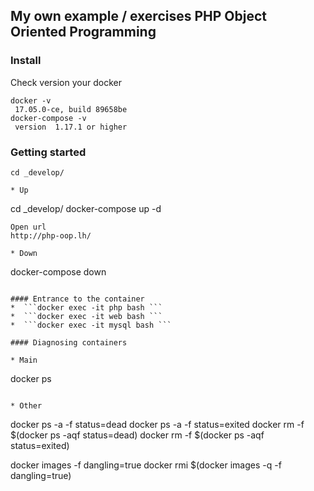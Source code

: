 ## My own example / exercises PHP Object Oriented Programming


### Install 

Check version your docker
```
docker -v
 17.05.0-ce, build 89658be
docker-compose -v
 version  1.17.1 or higher
```

### Getting started
```
cd _develop/ 
```

```
* Up
```
cd _develop/ 
docker-compose up -d
```
Open url 
http://php-oop.lh/ 

* Down
```
docker-compose down
```

#### Entrance to the container
*  ```docker exec -it php bash ```
*  ```docker exec -it web bash ```
*  ```docker exec -it mysql bash ```
 
#### Diagnosing containers

* Main 
``` 
docker ps
``` 

* Other
``` 
docker ps -a -f status=dead
docker ps -a -f status=exited
docker rm -f $(docker ps -aqf status=dead)
docker rm -f $(docker ps -aqf status=exited)

docker images -f dangling=true
docker rmi $(docker images -q -f dangling=true)
``` 

